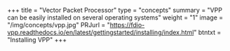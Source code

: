 +++
title = "Vector Packet Processor"
type = "concepts"
summary = "VPP can be easily installed on several operating systems"
weight = "1"
image = "/img/concepts/vpp.jpg"
PRJurl = "https://fdio-vpp.readthedocs.io/en/latest/gettingstarted/installing/index.html"
btntxt = "Installing VPP"
+++
